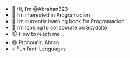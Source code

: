 - 👋 Hi, I’m @Abrahan323
- 👀 I’m interested in Programacion
- 🌱 I’m currently learning book for Programacion
- 💞️ I’m looking to collaborate on Soydalto
- 📫 How to reach me ...
- 😄 Pronouns: Abran
- ⚡ Fun fact: Lenguages

<!---
Abrahan323/Abrahan323 is a ✨ special ✨ repository because its `README.md` (this file) appears on your GitHub profile.
You can click the Preview link to take a look at your changes.
--->
